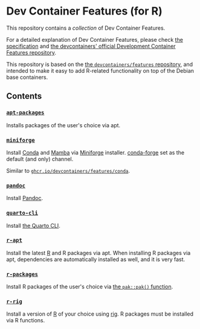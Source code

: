 # Dev Container Features (for R)

This repository contains a _collection_ of Dev Container Features.

For a detailed explanation of Dev Container Features,
please check [the specification](https://containers.dev/implementors/features/) and
[the devcontainers' official Development Container Features repository](https://github.com/devcontainers/features).

This repository is based on the [the `devcontainers/features` repository](https://github.com/devcontainers/features),
and intended to make it easy to add R-related functionality on top of the Debian base containers.

## Contents

### [`apt-packages`](src/apt-packages/README.md)

Installs packages of the user's choice via apt.

### [`miniforge`](src/miniforge/README.md)

Install [Conda](https://docs.conda.io) and [Mamba](https://mamba.readthedocs.io)
via [Miniforge](https://github.com/conda-forge/miniforge) installer.
[conda-forge](https://conda-forge.org/) set as the default (and only) channel.

Similar to
[`ghcr.io/devcontainers/features/conda`](https://github.com/devcontainers/features/blob/main/src/conda/README.md).

### [`pandoc`](src/pandoc/README.md)

Install [Pandoc](https://pandoc.org/).

### [`quarto-cli`](src/quarto-cli/README.md)

Install [the Quarto CLI](https://quarto.org/).

### [`r-apt`](src/r-apt/README.md)

Install the latest [R](https://www.r-project.org/) and R packages via apt.
When installing R packages via apt, dependencies are automatically installed as well, and it is very fast.

### [`r-packages`](src/r-packages/README.md)

Install R packages of the user's choice via [the `pak::pak()` function](https://pak.r-lib.org/reference/pak.html).

### [`r-rig`](src/r-rig/README.md)

Install a version of [R](https://www.r-project.org/) of your choice using [rig](https://github.com/r-lib/rig).
R packages must be installed via R functions.

